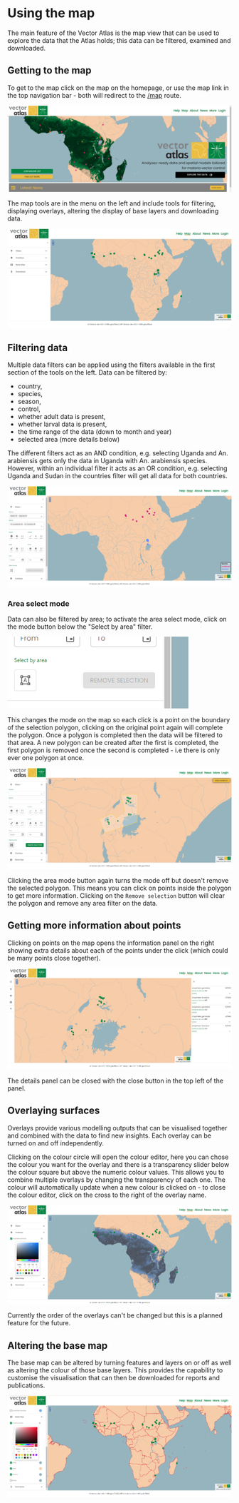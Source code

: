 # Using the map

The main feature of the Vector Atlas is the map view that can be used to explore the data that the Atlas holds; this data can be filtered, examined and downloaded. 

## Getting to the map
To get to the map click on the map on the homepage, or use the map link in the top navigation bar - both will redirect to the [/map](https://vectoratlas.icipe.org/map) route.

![getting-to-the-data](getting-to-the-map.png "Getting to the data")

The map tools are in the menu on the left and include tools for filtering, displaying overlays, altering the display of base layers and downloading data.

![map-tools](map-tools.png)

## Filtering data

Multiple data filters can be applied using the filters available in the first section of the tools on the left. Data can be filtered by:
- country, 
- species, 
- season, 
- control, 
- whether adult data is present, 
- whether larval data is present,
- the time range of the data (down to month and year)
- selected area (more details below)

The different filters act as an AND condition, e.g. selecting Uganda and An. arabiensis gets only the data in Uganda with An. arabiensis species. However, within an individual filter it acts as an OR condition, e.g. selecting Uganda and Sudan in the countries filter will get all data for both countries.

![filters](filters.png)

### Area select mode

Data can also be filtered by area; to activate the area select mode, click on the mode button below the "Select by area" filter.

![area mode](area-select-mode.png)

This changes the mode on the map so each click is a point on the boundary of the selection polygon, clicking on the original point again will complete the polygon. Once a polygon is completed then the data will be filtered to that area. A new polygon can be created after the first is completed, the first polygon is removed once the second is completed - i.e there is only ever one polygon at once.

![area filter](area-filter.png)

Clicking the area mode button again turns the mode off but doesn't remove the selected polygon. This means you can click on points inside the polygon to get more information. Clicking on the `Remove selection` button will clear the polygon and remove any area filter on the data.

## Getting more information about points

Clicking on points on the map opens the information panel on the right showing extra details about each of the points under the click (which could be many points close together).

![point details](point-details.png)

The details panel can be closed with the close button in the top left of the panel.

## Overlaying surfaces

Overlays provide various modelling outputs that can be visualised together and combined with the data to find new insights. Each overlay can be turned on and off independently. 

Clicking on the colour circle will open the colour editor, here you can chose the colour you want for the overlay and there is a transparency slider below the colour square but above the numeric colour values. This allows you to combine multiple overlays by changing the transparency of each one. The colour will automatically update when a new colour is clicked on - to close the colour editor, click on the cross to the right of the overlay name.

![overlays](overlays.png)

Currently the order of the overlays can't be changed but this is a planned feature for the future.



## Altering the base map

The base map can be altered by turning features and layers on or off as well as altering the colour of those base layers. This provides the capability to customise the visualisation that can then be downloaded for reports and publications.

![changing the base map](changing-base-map.png)
